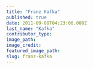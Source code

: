 ```yaml
---
title: "Franz Kafka"
published: true
date: 2011-09-08T04:23:00.000Z
last_name: "Kafka"
contributor_type:
image_path:
image_credit:
featured_image_path:
slug: franz-kafka
---
```

